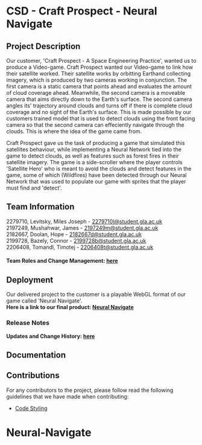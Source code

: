 # **CSD - Craft Prospect - Neural Navigate**

## Project Description 

Our customer, 'Craft Prospect - A Space Engineering Practice', wanted us to produce a Video-game. 
Craft Prospect wanted our Video-game to link how their satellite worked. Their satellite 
works by orbitting Earthand collecting imagery, which is produced by two cameras working in conjunction. 
The first camera is a static camera that points ahead and evaluates the amount of cloud coverage ahead. 
Meanwhile, the second camera is a moveable camera that aims directly down to the Earth's surface. 
The second camera angles its' trajectory around clouds and turns off if there is complete cloud coverage 
and no sight of the Earth's surface. This is made possible by our customers trained model that is used to 
detect clouds using the front facing camera so that the second camera can effeciently navigate through 
the clouds. This is where the idea of the game came from.   
    
Craft Prospect gave us the task of producing a game that simulated this satellites behaviour, while 
implementing a Neural Network tied into the game to detect clouds, as well as features such as forest fires 
in their satellite imagery. The game is a side-scroller where the player controls 'Satellite Hero' who
is meant to avoid the clouds and detect features in the game, some of which (Wildfires) have been detected through
our Neural Network that was used to populate our game with sprites that the player must find and 'detect'.

## Team Information
2279710, Levitsky, Miles Joseph - 2279710l@student.gla.ac.uk  
2197249, Mushahwar, James - 2197249m@student.gla.ac.uk  
2182667, Doolan, Hope - 2182667d@student.gla.ac.uk  
2199728, Bazely, Connor - 2199728b@student.gla.ac.uk  
2206408, Tomandl, Timotej - 2206408t@student.gla.ac.uk

#### Team Roles and Change Management: [here](http://130.209.251.104/CSD-group/CSD-project/wikis/Team-Roles "link")

## Deployment

Our delivered project to the customer is a playable WebGL format of our game called 'Neural Navigate'.  
**Here is a link to our final product: [Neural Navigate](https://milesjhl.github.io/craftprospectgame/ "link")** 

### Release Notes

**Updates and Change History: [here](http://130.209.251.104/CSD-group/CSD-project/wikis/release-notes "link")**

## Documentation



## Contributions

For any contributors to the project, please follow read the following guidelines that we have made when contributing:

*   [Code Styling](http://130.209.251.104/CSD-group/CSD-project/wikis/Code-style-reformat "link")
# Neural-Navigate
